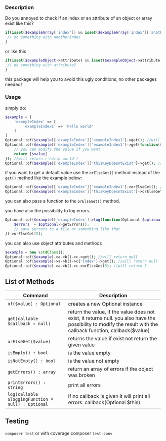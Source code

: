 ### Description
Do you annoyed to check if an index or an attribute of an object or array exist like this?
```php 
if(isset($exampleArray['index']) && isset($exampleArray['index']['anotherIndex'])) {
 // do something with anotherIndex
}
```
or like this
```php 
if(isset($exampleObject->attribute) && isset($exampleObject->attribute->attribute2)) {
 // do something with attribute2
}
``` 
this package will help you to avoid this ugly conditions, no other packages needed!

### Usage
simply do:
```php 
$example = [
    'exampleIndex' => [
        'exampleIndex1' => 'hello world'
    ]
]
Optional::of($example)['exampleIndex']['exampleIndex1']->get(); //will return hello world
Optional::of($example)['exampleIndex']['exampleIndex1']->get(function($value) {
    // you can modify the value if you want
    return [$value]
}); //will return ['hello world']
Optional::of($example)['exampleIndex']['thisKeyDoesntExist']->get(); //will return null
```
if you want to get a default value use the `orElseGet()` method instead of the `get()` method
like the example below:
```php
Optional::of($example)['exampleIndex']['exampleIndex1']->orElseGet(); //will return hello world 
Optional::of($example)['exampleIndex']['thisKeyDoesntExist']->orElseGet(5); //will return 5
``` 
you can also pass a function to the `orElseGet()` method.

you have also the possibility to log errors.

```php
Optional::of($example)['exampleIndex']->log(function(Optional $optional) {
    $errors  = $optional->getErrors();
    // save $errors to a file or something like that
})->orElseGet(5); 
```

you can also use object attributes and methods

```php 
$example = new \stdClass();
Optional::of($example)->a->b()->c->get(); //will return null
Optional::of($example)->a->b()->c['index']->get(); //will return null
Optional::of($example)->a->b()->c->orElseGet(5); //will return 5
```

## List of Methods

| Command | Description |
| --- | --- |
| `of($value) : Optional` | creates a new Optional instance |
| `get(callable $callback = null)` | return the value, if the value does not exist, it returns null. you also have the possibility to modify the result with the callback function, callback($value) |
| `orElseGet($value)` | returns the value if exist not return the given value |
| `isEmpty() : bool` | is the value empty |
| `isNotEmpty() : bool` | is the value not empty |
| `getErrors() : array` | return an array of errors if the object was broken |
| `printErrors() : string` | print all errors |
| `log(callable $loggingFunction = null) : Optional` | if no callback is given it will print all errors. callback(Optional $this) |

## Testing

`composer test` or with coverage composer `test-conv`